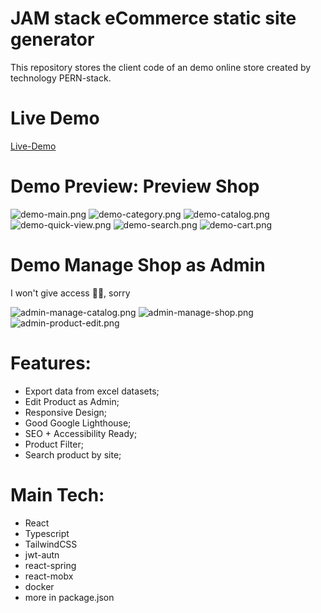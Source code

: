 # JAM stack eCommerce static site generator

This repository stores the client code of an demo online store created by technology PERN-stack.

# Live Demo

[Live-Demo](https://pern-eccomerce-demo.netlify.app/)

# Demo Preview: Preview Shop

![demo-main.png](https://github.com/AndrewDrewDev/PERN-Frontend-eCcomerce/blob/main/assets-for-readme/demo-main.png?raw=true)
![demo-category.png](https://github.com/AndrewDrewDev/PERN-Frontend-eCcomerce/blob/main/assets-for-readme/demo-category.png?raw=true)
![demo-catalog.png](https://github.com/AndrewDrewDev/PERN-Frontend-eCcomerce/blob/main/assets-for-readme/demo-catalog.png?raw=true)
![demo-quick-view.png](https://github.com/AndrewDrewDev/PERN-Frontend-eCcomerce/blob/main/assets-for-readme/demo-quick-view.png?raw=true)
![demo-search.png](https://github.com/AndrewDrewDev/PERN-Frontend-eCcomerce/blob/main/assets-for-readme/demo-search.png?raw=true)
![demo-cart.png](https://github.com/AndrewDrewDev/PERN-Frontend-eCcomerce/blob/main/assets-for-readme/demo-cart.png?raw=true)

# Demo Manage Shop as Admin

I won't give access 🙅‍♂️, sorry

![admin-manage-catalog.png](https://github.com/AndrewDrewDev/PERN-Frontend-eCcomerce/blob/main/assets-for-readme/admin-manage-catalog.png?raw=true)
![admin-manage-shop.png](https://github.com/AndrewDrewDev/PERN-Frontend-eCcomerce/blob/main/assets-for-readme/admin-manage-shop.png?raw=true)
![admin-product-edit.png](https://github.com/AndrewDrewDev/PERN-Frontend-eCcomerce/blob/main/assets-for-readme/admin-product-edit.png?raw=true)

# Features:

- Export data from excel datasets;
- Edit Product as Admin;
- Responsive Design;
- Good Google Lighthouse;
- SEO + Accessibility Ready;
- Product Filter;
- Search product by site;

# Main Tech:

- React
- Typescript
- TailwindCSS
- jwt-autn
- react-spring
- react-mobx
- docker
- more in package.json




